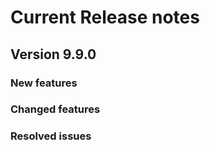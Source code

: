 # Current Release notes

## Version 9.9.0

### New features

### Changed features

### Resolved issues